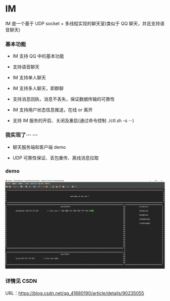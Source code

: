# IM

IM 是一个基于 UDP socket + 多线程实现的聊天室(类似于 QQ 聊天，并且支持语音聊天)

### 基本功能

- IM 支持 QQ 中的基本功能

- 支持语音聊天

- IM 支持单人聊天

- IM 支持多人聊天，即群聊

- 支持消息回执，消息不丢失，保证数据传输的可靠性

- IM 支持用户状态信息推送，在线 or 离开

- 支持 IM 服务的开启、关闭及重启(通过命令控制 ./ctl.sh -s ···)


### 我实现了··· ···

- 聊天服务端和客户端 demo

- UDP 可靠性保证、丢包重传、离线消息拉取

### demo

![](https://github.com/Apriluestc/img.org/blob/master/demo.png)

### 详情见 CSDN

URL：https://blog.csdn.net/qq_41880190/article/details/90235055
